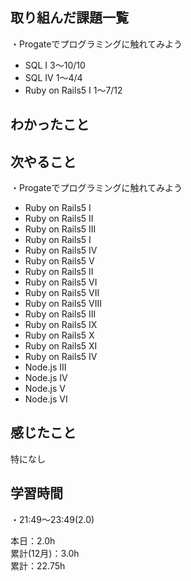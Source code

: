 ## 取り組んだ課題一覧
・Progateでプログラミングに触れてみよう
- SQL Ⅰ 3〜10/10
- SQL IV 1〜4/4
- Ruby on Rails5 I 1〜7/12

## わかったこと　　


## 次やること　　
・Progateでプログラミングに触れてみよう 
- Ruby on Rails5 I
- Ruby on Rails5 II
- Ruby on Rails5 III
- Ruby on Rails5 I
- Ruby on Rails5 IV
- Ruby on Rails5 V
- Ruby on Rails5 II
- Ruby on Rails5 VI
- Ruby on Rails5 VII
- Ruby on Rails5 VIII
- Ruby on Rails5 III
- Ruby on Rails5 IX
- Ruby on Rails5 X
- Ruby on Rails5 XI
- Ruby on Rails5 IV
- Node.js III
- Node.js IV
- Node.js V
- Node.js VI

## 感じたこと
特になし

## 学習時間
・21:49〜23:49(2.0)  

本日：2.0h  
累計(12月)：3.0h  
累計：22.75h
